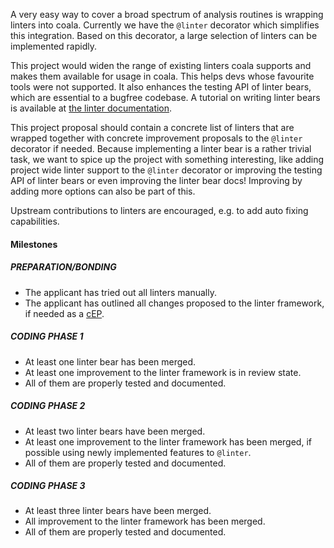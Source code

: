 A very easy way to cover a broad spectrum of analysis routines
is wrapping linters into coala.
Currently we have the `@linter` decorator which simplifies this integration.
Based on this decorator, a large selection of linters can be implemented
rapidly.

This project would widen the range of existing linters coala supports and makes
them available for usage in coala.
This helps devs whose favourite tools were not supported.
It also enhances the testing API of linter bears, which are essential to a
bugfree codebase.
A tutorial on writing linter bears is available at
[the linter documentation](http://api.coala.io/en/latest/Developers/Writing_Linter_Bears.html).

This project proposal should contain a concrete list of linters that are
wrapped together with concrete improvement proposals to the `@linter`
decorator if needed.
Because implementing a linter bear is a rather trivial task, we want to
spice up the project with something interesting, like adding project wide
linter support to the `@linter` decorator or improving the testing API of
linter bears or even improving the linter bear docs!
Improving by adding more options can also be part of this.

Upstream contributions to linters are encouraged, e.g. to add auto fixing
capabilities.

#### Milestones

##### PREPARATION/BONDING

* The applicant has tried out all linters manually.
* The applicant has outlined all changes proposed to the linter
  framework, if needed as a [cEP](https://coala.io/cep).

##### CODING PHASE 1

* At least one linter bear has been merged.
* At least one improvement to the linter framework is in review state.
* All of them are properly tested and documented.

##### CODING PHASE 2

* At least two linter bears have been merged.
* At least one improvement to the linter framework has been merged,
  if possible using newly implemented features to `@linter`.
* All of them are properly tested and documented.

##### CODING PHASE 3

* At least three linter bears have been merged.
* All improvement to the linter framework has been merged.
* All of them are properly tested and documented.
